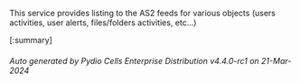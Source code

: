 






This service provides listing to the AS2 feeds for various objects (users activities, user alerts, files/folders activities, etc...)

[:summary]

###### Auto generated by Pydio Cells Enterprise Distribution v4.4.0-rc1 on 21-Mar-2024
